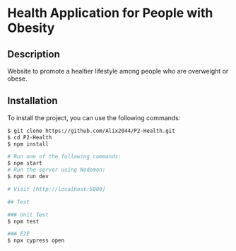 # Health Application for People with Obesity 


## Description
Website to promote a healtier lifestyle among people who are overweight or obese. 


## Installation

To install the project, you can use the following commands:

```bash
$ git clone https://github.com/Alix2044/P2-Health.git
$ cd P2-Health
$ npm install

# Run one of the following commands:
$ npm start
# Run the server using Nodemon:
$ npm run dev

# Visit [http://localhost:5000]

## Test

### Unit Test
$ npm test

### E2E
$ npx cypress open